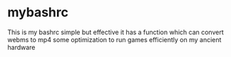 # mybashrc
This is my bashrc simple but effective
it has a function which can convert webms to mp4
some optimization to run games efficiently on my ancient hardware

